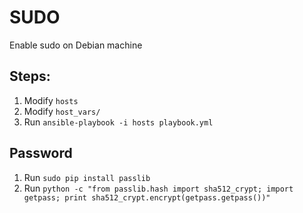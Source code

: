 # SUDO

Enable sudo on Debian machine

## Steps:
1) Modify `hosts`
2) Modify `host_vars/`
3) Run `ansible-playbook -i hosts playbook.yml`

## Password
1) Run `sudo pip install passlib`
2) Run `python -c "from passlib.hash import sha512_crypt; import getpass; print sha512_crypt.encrypt(getpass.getpass())"`
